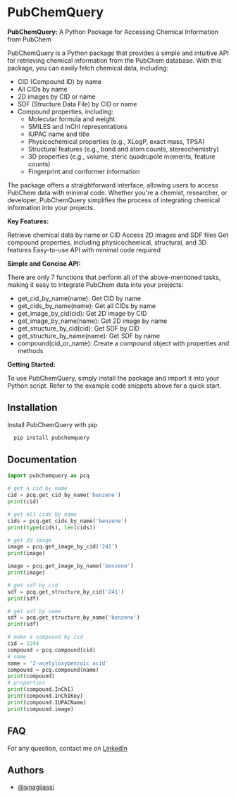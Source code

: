 
# PubChemQuery

**PubChemQuery:** A Python Package for Accessing Chemical Information from PubChem

PubChemQuery is a Python package that provides a simple and intuitive API for retrieving chemical information from the PubChem database. With this package, you can easily fetch chemical data, including:

* CID (Compound ID) by name
* All CIDs by name
* 2D images by CID or name
* SDF (Structure Data File) by CID or name
* Compound properties, including:
    - Molecular formula and weight
    - SMILES and InChI representations
    - IUPAC name and title
    - Physicochemical properties (e.g., XLogP, exact mass, TPSA)
    - Structural features (e.g., bond and atom counts, stereochemistry)
    - 3D properties (e.g., volume, steric quadrupole moments, feature counts)
    - Fingerprint and conformer information

The package offers a straightforward interface, allowing users to access PubChem data with minimal code. Whether you're a chemist, researcher, or developer, PubChemQuery simplifies the process of integrating chemical information into your projects.

**Key Features:**

Retrieve chemical data by name or CID
Access 2D images and SDF files
Get compound properties, including physicochemical, structural, and 3D features
Easy-to-use API with minimal code required

**Simple and Concise API:**

There are only 7 functions that perform all of the above-mentioned tasks, making it easy to integrate PubChem data into your projects:

* get_cid_by_name(name): Get CID by name
* get_cids_by_name(name): Get all CIDs by name
* get_image_by_cid(cid): Get 2D image by CID
* get_image_by_name(name): Get 2D image by name
* get_structure_by_cid(cid): Get SDF by CID
* get_structure_by_name(name): Get SDF by name
* compound(cid_or_name): Create a compound object with properties and methods

**Getting Started:**

To use PubChemQuery, simply install the package and import it into your Python script. Refer to the example code snippets above for a quick start.

## Installation

Install PubChemQuery with pip

```python
  pip install pubchemquery
```

## Documentation

```python
import pubchemquery as pcq

# get a cid by name
cid = pcq.get_cid_by_name('benzene')
print(cid)

# get all cids by name
cids = pcq.get_cids_by_name('benzene')
print(type(cids), len(cids))

# get 2d image
image = pcq.get_image_by_cid('241')
print(image)

image = pcq.get_image_by_name('benzene')
print(image)

# get sdf by cid
sdf = pcq.get_structure_by_cid('241')
print(sdf)

# get sdf by name
sdf = pcq.get_structure_by_name('benzene')
print(sdf)

# make a compound by cid
cid = 2244
compound = pcq.compound(cid)
# name
name = '2-acetyloxybenzoic acid'
compound = pcq.compound(name)
print(compound)
# properties
print(compound.InChI)
print(compound.InChIKey)
print(compound.IUPACName)
print(compound.image)
```

## FAQ

For any question, contact me on [LinkedIn](https://www.linkedin.com/in/sina-gilassi/) 


## Authors

- [@sinagilassi](https://www.github.com/sinagilassi)